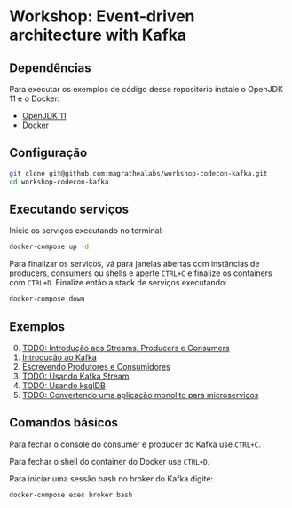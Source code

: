 # Workshop: Event-driven architecture with Kafka

## Dependências

Para executar os exemplos de código desse repositório instale o OpenJDK 11 e
o Docker.

* [OpenJDK 11](https://adoptopenjdk.net/installation.html#x64_linux-jdk)
* [Docker](https://docs.docker.com/get-docker/)

## Configuração

```sh
git clone git@github.com:magrathealabs/workshop-codecon-kafka.git
cd workshop-codecon-kafka
```

## Executando serviços

Inicie os serviços executando no terminal:

```sh
docker-compose up -d
```

Para finalizar os serviços, vá para janelas abertas com instâncias de producers, consumers ou shells e aperte `CTRL+C` e finalize os containers com `CTRL+D`. Finalize então a stack de serviços executando:

```sh
docker-compose down
```

## Exemplos

0. [TODO: Introdução aos Streams, Producers e Consumers]()
1. [Introdução ao Kafka](./kafka-introduction/README.md)
2. [Escrevendo Produtores e Consumidores](./kafka-consumer-producer-application/README.md)
3. [TODO: Usando Kafka Stream]()
4. [TODO: Usando ksqlDB]()
6. [TODO: Convertendo uma aplicação monolito para microserviços]()

## Comandos básicos

Para fechar o console do consumer e producer do Kafka use `CTRL+C`.

Para fechar o shell do container do Docker use `CTRL+D`.

Para iniciar uma sessão bash no broker do Kafka digite:

```sh
docker-compose exec broker bash
```
